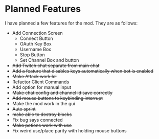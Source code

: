 # Planned Features
I have planned a few features for the mod. They are as follows:

- Add Connection Screen
    - Connect Button
    - OAuth Key Box
    - Username Box
    - Stop Button
    - Set Channel Box and button
- ~~Add Twitch chat separate from main chat~~
- ~~Add a feature that disables keys automatically when bot is enabled~~
- ~~Make Attack work lol~~
- Refactor Client Commands
- Add option for manual input
- ~~Make chat config and channel id save correctly~~
- ~~Add mouse buttons to keybinding interrupt~~
- Make the mod work in the gui
- ~~Auto sprint~~
- ~~make able to destroy blocks~~
- Fix bug says connected
- ~~Make potions work with use~~
- Fix weird use/place parity with holding mouse buttons